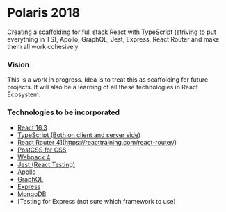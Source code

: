 Polaris 2018
=============
Creating a scaffolding for full stack React with TypeScript (striving to put everything in TS), Apollo, GraphQL, Jest, Express, React Router and make them all work cohesively

### Vision
This is a work in progress. Idea is to treat this as scaffolding for future projects.
It will also be a learning of all these technologies in React Ecosystem.

### Technologies to be incorporated
* [React 16.3](https://reactjs.org/)
* [TypeScript (Both on client and server side)](https://www.typescriptlang.org/)
* [React Router 4]()](https://reacttraining.com/react-router/)
* [PostCSS for CSS](https://postcss.org/)
* [Webpack 4](https://webpack.js.org/)
* [Jest (React Testing)](https://jestjs.io/en/)
* [Apollo](https://www.apollographql.com/)
* [GraphQL](https://graphql.org/)
* [Express](https://expressjs.com/)
* [MongoDB](https://www.mongodb.com/)
* [Testing for Express (not sure which framework to use)
